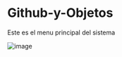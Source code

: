 # Github-y-Objetos
Este es el menu principal del sistema

![image](https://user-images.githubusercontent.com/96399138/204101806-f5f95585-bd66-4e18-abe3-70bd1d74aaef.png)
